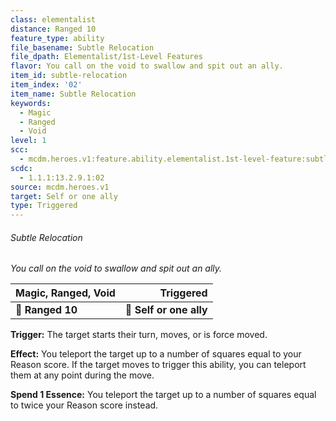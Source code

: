 ```yaml
---
class: elementalist
distance: Ranged 10
feature_type: ability
file_basename: Subtle Relocation
file_dpath: Elementalist/1st-Level Features
flavor: You call on the void to swallow and spit out an ally.
item_id: subtle-relocation
item_index: '02'
item_name: Subtle Relocation
keywords:
  - Magic
  - Ranged
  - Void
level: 1
scc:
  - mcdm.heroes.v1:feature.ability.elementalist.1st-level-feature:subtle-relocation
scdc:
  - 1.1.1:13.2.9.1:02
source: mcdm.heroes.v1
target: Self or one ally
type: Triggered
---
```


###### Subtle Relocation

*You call on the void to swallow and spit out an ally.*

| **Magic, Ranged, Void** |           **Triggered** |
| ----------------------- | ----------------------: |
| **📏 Ranged 10**        | **🎯 Self or one ally** |

**Trigger:** The target starts their turn, moves, or is force moved.

**Effect:** You teleport the target up to a number of squares equal to your Reason score. If the target moves to trigger this ability, you can teleport them at any point during the move.

**Spend 1 Essence:** You teleport the target up to a number of squares equal to twice your Reason score instead.

